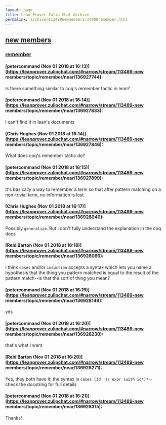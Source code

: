 ```yaml
---
layout: page
title: Lean Prover Zulip Chat Archive 
permalink: archive/113489newmembers/34800remember.html
---
```


## [new members](index.html)
### [remember](34800remember.html)

#### [petercommand (Nov 01 2018 at 16:13)](https://leanprover.zulipchat.com/#narrow/stream/113489-new members/topic/remember/near/136927744):
Is there something similar to coq's remember tactic in lean?

#### [petercommand (Nov 01 2018 at 16:14)](https://leanprover.zulipchat.com/#narrow/stream/113489-new members/topic/remember/near/136927833):
I can't find it in lean's documents

#### [Chris Hughes (Nov 01 2018 at 16:14)](https://leanprover.zulipchat.com/#narrow/stream/113489-new members/topic/remember/near/136927846):
What does coq's remember tactic do?

#### [petercommand (Nov 01 2018 at 16:15)](https://leanprover.zulipchat.com/#narrow/stream/113489-new members/topic/remember/near/136927899):
It's basically a way to remember a term so that after pattern matching on a non-trivial term, no information is lost

#### [Chris Hughes (Nov 01 2018 at 16:17)](https://leanprover.zulipchat.com/#narrow/stream/113489-new members/topic/remember/near/136928040):
Possibly `generalize`. But I don't fully understand the explanation in the coq docs

#### [Reid Barton (Nov 01 2018 at 16:18)](https://leanprover.zulipchat.com/#narrow/stream/113489-new members/topic/remember/near/136928066):
I think `cases` and/or `induction` accepts a syntax which lets you name a hypothesis that the thing you pattern matched is equal to the result of the pattern match--is that the sort of thing you mean?

#### [petercommand (Nov 01 2018 at 16:19)](https://leanprover.zulipchat.com/#narrow/stream/113489-new members/topic/remember/near/136928149):
yes

#### [petercommand (Nov 01 2018 at 16:20)](https://leanprover.zulipchat.com/#narrow/stream/113489-new members/topic/remember/near/136928230):
that's what I want

#### [Reid Barton (Nov 01 2018 at 16:20)](https://leanprover.zulipchat.com/#narrow/stream/113489-new members/topic/remember/near/136928271):
Yes, they both have it: the syntax is `cases (id :)? expr (with id*)?`--check the docstring for full details

#### [petercommand (Nov 01 2018 at 16:21)](https://leanprover.zulipchat.com/#narrow/stream/113489-new members/topic/remember/near/136928315):
Thanks!

